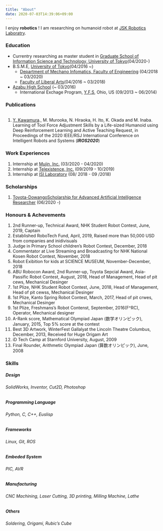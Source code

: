 ```yaml
---
title: "About"
date: 2020-07-03T14:39:06+09:00
---
```


I enjoy **robotics** ! I am researching on humanoid robot at [JSK Robotics Laboratry](http://www.jsk.t.u-tokyo.ac.jp/).
### Education
- Currentry researching as master student in [Graduate School of Information Science and Technology, University of Tokyo](https://www.i.u-tokyo.ac.jp/index_e.shtml)(04/2020-)
- B.S.M.E, [University of Tokyo](https://www.u-tokyo.ac.jp/en/index.html)(04/2016 ~)
  - [Department of Mechano Infomatics, Faculty of Engineering](http://www.kikaib.t.u-tokyo.ac.jp/) (04/2018 ~ 03/2020)
  - [Faculty of Liberal Arts](https://www.c.u-tokyo.ac.jp/)(04/2016 ~ 03/2018)
- [Azabu High School](https://www.azabu-jh.ed.jp/about/en.html) (~ 03/2016)
  - International Exchage Program, [Y.F.S](https://yfu.org/), Ohio, US (09/2013 ~ 06/2014)

###  Publications
###### 
1. <u>Y. Kawamura</u>., M. Murooka, N. Hiraoka, H. Ito, K. Okada and M. Inaba.  Learning of Tool Force Adjustment Skills by a Life-sized Humanoid using Deep Reinforcement Learning and Active Teaching Request, in Proceedings of the 2020 IEEE/RSJ International Conference on Intelligent Robots and Systems (***IROS2020***)
  
### Work Experiences
1. Internship at [Mujin, Inc.](https://www.mujin.co.jp/en/) (03/2020 - 04/2020)
1. Internship at [Telexistence, Inc.](https://tx-inc.com/en/home/) (09/2019 - 10/2019)
1. Internship at [ISI Laboratory](http://www.isi.imi.i.u-tokyo.ac.jp/) (08/ 2018 - 09 /2018)


### Scholarships
1. [Toyota-DowangoScholarship for Advanced Artificial Intelligence Researcher](https://www.u-tokyo.ac.jp/ja/students/welfare/h02_19.html) (06/2020 -)

### Honours & Achevements
1. 2nd Runner-up, Technical Award, NHK Student Robot Contest, June, 2019, Captain
1. Established RoboTech Fund, April, 2019, Raised more than 50,000 USD from companies and inidivisuals
1. Judge in Primary School children’s Robot Contest, December, 2018
1. Commentator at Live Streaming and Broadcasting for NHK National Kosen Robot Contest, November, 2018
1. Robot Exibition for kids at SCIENCE MUSEUM, November-December, 2018
1. ABU Robocon Award, 2nd Runner-up, Toyota Sepcial Award, Asia-Passific Robot Contest, August, 2018, Head of Management, Head of pit cews, Mechanical Desinger
1. 1st Plize, NHK Student Robot Contest, June, 2018, Head of Management, Head of pit cewss, Mechanical Desinger
1. 1st Plize, Kanto Spring Robot Contest, March, 2017, Head of pit crwes, Mechanical Desinger
1. 1st Plize, Freshmans’s Robot Contenst, September, 2016(F^RC), Operator, Mechanical designer
1. A-Rank score, Mathematical Olympiad Japan (数学オリンピック), January, 2015, Top 5% score at the contest
1. Best 3D Artwork, WinterFest Gallalyat the Lincoln Theatre Columbus, December, 2013, Received for Huge Origam Art
1. iD Tech Camp at Starnford University, August, 2009
1. Final Rounder, Arithmetic Olympiad Japan (算数オリンピック), June, 2008

### Skills
##### Design
###### SolidWorks, Inventor, Cut2D, Photoshop
##### Programming Language
###### Python, C, C++, Euslisp
##### Frameworks
###### Linux, Git, ROS
##### Embeded System
###### PIC, AVR
##### Manufacturing
###### CNC Machining, Laser Cutting, 3D printing, Milling Machine, Lathe
##### Others
###### Soldering, Origami, Rubic’s Cube

